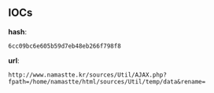 
## IOCs

__hash__:

```text
6cc09bc6e605b59d7eb48eb266f798f8
```
__url__:

```text
http://www.namastte.kr/sources/Util/AJAX.php?fpath=/home/namastte/html/sources/Util/temp/data&rename=
```
